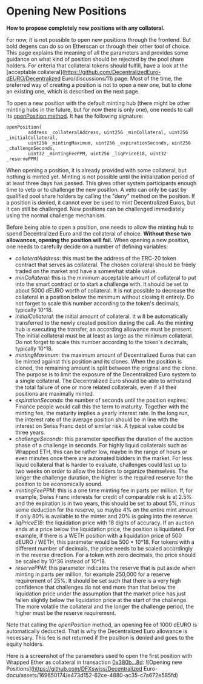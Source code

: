 # Opening New Positions

**How to propose completely new positions with any collateral.**

For now, it is not possible to open new positions through the frontend. But bold degens can do so on Etherscan or through their other tool of choice. This page explains the meaning of all the parameters and provides some guidance on what kind of position should be rejected by the pool share holders. For criteria that collateral tokens should fulfill, have a look at the [acceptable collateral](https://github.com/DecentralizedEuro-dEURO/Decentralized Euro/discussions/11) page. Most of the time, the preferred way of creating a position is not to open a new one, but to clone an existing one, which is described on the next page.

To open a new position with the default minting hub (there might be other minting hubs in the future, but for now there is only one), one needs to call its [openPosition method](https://github.com/DecentralizedEuro-dEURO/DecentralizedEuro/blob/main/contracts/MintingHub.sol). It has the following signature:

```solidity
openPosition(
        address _collateralAddress, uint256 _minCollateral, uint256 _initialCollateral,
        uint256 _mintingMaximum, uint256 _expirationSeconds, uint256 _challengeSeconds,
        uint32 _mintingFeePPM, uint256 _liqPriceE18, uint32 _reservePPM)
```

When opening a position, it is already provided with some collateral, but nothing is minted yet. Minting is not possible until the initialization period of at least three days has passed. This gives other system participants enough time to veto or to challenge the new position. A veto can only be cast by qualified pool share holders by calling the "deny" method on the position. If a position is denied, it cannot ever be used to mint Decentralized Euros, but it can still be challenged. New positions can be challenged immediately using the normal challenge mechanism.&#x20;

Before being able to open a position, one needs to allow the minting hub to spend Decentralized Euro and the collateral of choice. **Without these two allowances, opening the position will fail.** When opening a new position, one needs to carefully decide on a number of defining variables:

* _collateralAddress_: this must be the address of the ERC-20 token contract that serves as collateral. The chosen collateral should be freely traded on the market and have a somewhat stable value.
* _minCollateral_: this is the minimum acceptable amount of collateral to put into the smart contract or to start a challenge with. It should be set to about 5000 dEURO worth of collateral. It is not possible to decrease the collateral in a position below the minimum without closing it entirely. Do not forget to scale this number according to the token's decimals, typically 10^18.
* _initialCollateral_: the initial amount of collateral. It will be automatically transferred to the newly created position during the call. As the minting hub is executing the transfer, an according allowance must be present. The initial collateral must be at least as large as the minimum collateral. Do not forget to scale this number according to the token's decimals, typically 10^18.
* _mintingMaximum_: the maximum amount of Decentralized Euros that can be minted against this position and its clones. When the position is cloned, the remaining amount is split between the original and the clone. The purpose is to limit the exposure of the Decentralized Euro system to a single collateral. The Decentralized Euro should be able to withstand the total failure of one or more related collaterals, even if all their positions are maximally minted.
* _expirationSeconds_: the number of seconds until the position expires. Finance people would call this the term to maturity. Together with the minting fee, the maturity implies a yearly interest rate. In the long run, the interest rate of the average position should be in line with the interest on Swiss Franc debt of similar risk. A typical value could be three years.
* _challengeSeconds_: this parameter specifies the duration of the auction phase of a challenge in seconds. For highly liquid collaterals such as Wrapped ETH, this can be rather low, maybe in the range of hours or even minutes once there are automated bidders in the market. For less liquid collateral that is harder to evaluate, challenges could last up to two weeks on order to allow the bidders to organize themselves. The longer the challenge duration, the higher is the required reserve for the position to be economically sound.
* _mintingFeePPM_: this is a one time minting fee in parts per million. If, for example, Swiss Franc interests for credit of comparable risk is at 2.5% and the expiration is in two years, this should be set to about 5%, minus some deduction for the reserve, so maybe 4% on the entire mint amount if only 80% is available to the minter and 20% is going into the reserve.
* _liqPriceE18_: the liquidation price with 18 digits of accuracy. If an auction ends at a price below the liquidation price, the position is liquidated. For example, if there is a WETH position with a liquidation price of 500 dEURO / WETH, this parameter would be 500 \* 10^18. For tokens with a different number of decimals, the price needs to be scaled accordingly in the reverse direction. For a token with zero decimals, the price should be scaled by 10^36 instead of 10^18.
* _reservePPM_: this parameter indicates the reserve that is put aside when minting in parts per million, for example 250,000 for a reserve requirement of 25%. It should be set such that there is a very high confidence that challenges do not end more than that below the liquidation price under the assumption that the market price has just fallen slightly below the liquidation price at the start of the challenge. The more volatile the collateral and the longer the challenge period, the higher must be the reserve requirement.

Note that calling the _openPosition_ method, an opening fee of 1000 dEURO is automatically deducted. That is why the Decentralized Euro allowance is necessary. This fee is not returned if the position is denied and goes to the equity holders.

Here is a screenshot of the parameters used to open the first position with Wrapped Ether as collateral in transaction [0x380b...8d](https://etherscan.io/tx/0x380b574e4b9489c8ffe66ae169156d4aaeba44ec29bb173dc208740086bf128d):
![Opening new Positions](https://github.com/DFXswiss/Decentralized Euro-docu/assets/169650174/e473d152-62ce-4880-ac35-c7a672e585fd)
